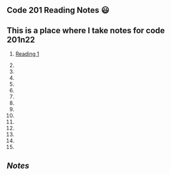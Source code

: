 ## **Code 201 Reading Notes** :smiley:

## This is a place where I take notes for code 201n22

1. [Reading 1](https://markjackson28.github.io/reading-notes/class-01.html)

2. 

3. 

4. 

5. 

6. 

7. 

8. 

9. 

10. 

11. 

12. 

13. 

14. 

15. 


## *Notes*

